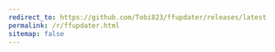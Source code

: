 ```yaml
---
redirect_to: https://github.com/Tobi823/ffupdater/releases/latest
permalink: /r/ffupdater.html
sitemap: false
---
```

